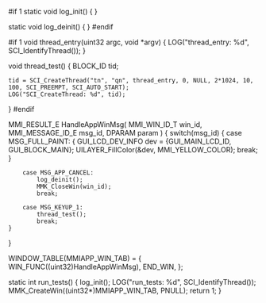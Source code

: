 #if 1
static void log_init() {
}

static void log_deinit() {
}
#endif

#if 1
void thread_entry(uint32 argc, void *argv)
{
    LOG("thread_entry: %d", SCI_IdentifyThread());
}

void thread_test()
{
    BLOCK_ID tid;

    tid = SCI_CreateThread("tn", "qn", thread_entry, 0, NULL, 2*1024, 10, 100, SCI_PREEMPT, SCI_AUTO_START);
    LOG("SCI_CreateThread: %d", tid);
}
#endif

MMI_RESULT_E HandleAppWinMsg(
   MMI_WIN_ID_T        win_id, 
   MMI_MESSAGE_ID_E    msg_id, 
   DPARAM              param
   )
{
    switch(msg_id)
    {
        case MSG_FULL_PAINT:
            {
                GUI_LCD_DEV_INFO dev = {GUI_MAIN_LCD_ID, GUI_BLOCK_MAIN};
                UILAYER_FillColor(&dev, MMI_YELLOW_COLOR);
                break;
            }

        case MSG_APP_CANCEL:
            log_deinit();
            MMK_CloseWin(win_id);
            break;

        case MSG_KEYUP_1:
            thread_test();
            break;
    }
}

WINDOW_TABLE(MMIAPP_WIN_TAB) =
{
    WIN_FUNC((uint32)HandleAppWinMsg),
    END_WIN,
};

static int run_tests() {
    log_init();
    LOG("run_tests: %d", SCI_IdentifyThread());
    MMK_CreateWin((uint32*)MMIAPP_WIN_TAB, PNULL);
    return 1;
}

